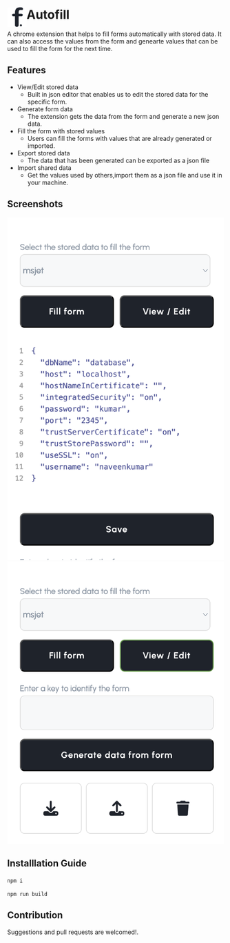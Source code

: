 # <img src="public/icons/icon_128.png" width="45" align="left"> Autofill

A chrome extension that helps to fill forms automatically with stored data. It can also access the values from the form and genearte values that can be used to fill the form for the next time.

## Features

- View/Edit stored data
  - Built in json editor that enables us to edit the stored data for the specific form.
- Generate form data
  - The extension gets the data from the form and generate a new json data.
- Fill the form with stored values
  - Users can fill the forms with values that are already generated or imported.
- Export stored data
  - The data that has been generated can be exported as a json file
- Import shared data
  - Get the values used by others,import them as a json file and use it in your machine.

## Screenshots

![alt text](image-2.png)![alt text](image.png)

## Installlation Guide

`npm i`

`npm run build`

## Contribution

Suggestions and pull requests are welcomed!.
